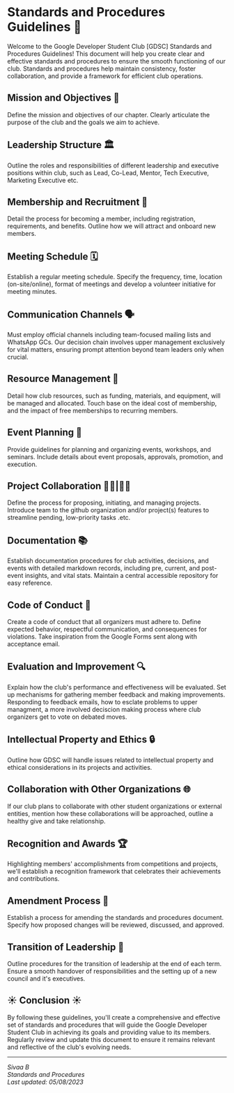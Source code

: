 # Standards and Procedures Guidelines 📜

Welcome to the Google Developer Student Club [GDSC] Standards and Procedures Guidelines! This document will help you create clear and effective standards and procedures to ensure the smooth functioning of our club. Standards and procedures help maintain consistency, foster collaboration, and provide a framework for efficient club operations.

## **Mission and Objectives 🎯**

Define the mission and objectives of our chapter. Clearly articulate the purpose of the club and the goals we aim to achieve.

## **Leadership Structure 🏛**

Outline the roles and responsibilities of different leadership and executive positions within club, such as Lead, Co-Lead, Mentor, Tech Executive, Marketing Executive etc.

## **Membership and Recruitment 📢**

Detail the process for becoming a member, including registration, requirements, and benefits. Outline how we will attract and onboard new members.

## **Meeting Schedule 🗓**

Establish a regular meeting schedule. Specify the frequency, time, location (on-site/online), format of meetings and develop a volunteer initiative for meeting minutes. 

## **Communication Channels 🗣**

Must employ official channels including team-focused mailing lists and WhatsApp GCs. Our decision chain involves upper management exclusively for vital matters, ensuring prompt attention beyond team leaders only when crucial.

## **Resource Management 💼**

Detail how club resources, such as funding, materials, and equipment, will be managed and allocated. Touch base on the ideal cost of membership, and the impact of free memberships to recurring members. 


## **Event Planning 📌**

Provide guidelines for planning and organizing events, workshops, and seminars. Include details about event proposals, approvals, promotion, and execution.

## **Project Collaboration 👨‍💻|👩‍💻**

Define the process for proposing, initiating, and managing projects. Introduce team to the github organization and/or project(s) features to streamline pending, low-priority tasks .etc. 

## **Documentation 📚**

Establish documentation procedures for club activities, decisions, and events with detailed markdown records, including pre, current, and post-event insights, and vital stats. Maintain a central accessible repository for easy reference.

## **Code of Conduct 🌟**

Create a code of conduct that all organizers must adhere to. Define expected behavior, respectful communication, and consequences for violations. Take inspiration from the Google Forms sent along with acceptance email.

## **Evaluation and Improvement 🔍**

Explain how the club's performance and effectiveness will be evaluated. Set up mechanisms for gathering member feedback and making improvements. Responding to feedback emails, how to esclate problems to upper managment, a more involved deciscion making process where club organizers get to vote on debated moves. 

## **Intellectual Property and Ethics 🔒**

Outline how GDSC will handle issues related to intellectual property and ethical considerations in its projects and activities.

## **Collaboration with Other Organizations 🌐**

If our club plans to collaborate with other student organizations or external entities, mention how these collaborations will be approached, outline a healthy give and take relationship. 

## **Recognition and Awards 🏆**

Highlighting members' accomplishments from competitions and projects, we'll establish a recognition framework that celebrates their achievements and contributions.

## **Amendment Process 🔄**

Establish a process for amending the standards and procedures document. Specify how proposed changes will be reviewed, discussed, and approved.

## **Transition of Leadership 🤝**

Outline procedures for the transition of leadership at the end of each term. Ensure a smooth handover of responsibilities and the setting up of a new council and it's executives. 

## **☀️ Conclusion ☀️**

By following these guidelines, you'll create a comprehensive and effective set of standards and procedures that will guide the Google Developer Student Club in achieving its goals and providing value to its members. Regularly review and update this document to ensure it remains relevant and reflective of the club's evolving needs.

****
   
_Sivaa B_   
_Standards and Procedures_    
_Last updated: 05/08/2023_
